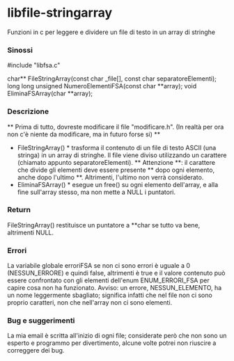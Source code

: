 # libfile-stringarray
Funzioni in c per leggere e dividere un file di testo in un array di stringhe

### Sinossi

\#include "libfsa.c"

char** FileStringArray(const char _file[], const char separatoreElementi);
long long unsigned NumeroElementiFSA(const char **array);
void EliminaFSArray(char **array);

### Descrizione

** Prima di tutto, dovreste modificare il file "modificare.h". (In realtà per ora non c'è niente da modificare, ma in futuro forse si) **
* FileStringArray() * trasforma il contenuto di un file di testo ASCII (una stringa) in un array di stringhe. Il file viene diviso utilizzando un carattere (chiamato appunto separatoreElementi).
** Attenzione **: il carattere che divide gli elementi deve essere presente ** dopo ogni elemento, anche dopo l'ultimo **.
Altrimenti, l'ultimo non verrà considerato.
* EliminaFSArray() * esegue un free() su ogni elemento dell'array, e alla fine sull'array stesso, ma non mette a NULL i puntatori.

### Return

FileStringArray() restituisce un puntatore a **char se tutto va bene, altrimenti NULL.

### Errori

La variabile globale erroriFSA se non ci sono errori è uguale a 0 (NESSUN_ERRORE) e quindi false, altrimenti è true e il valore contenuto può essere confrontato con gli elementi dell'enum ENUM_ERRORI_FSA per capire cosa non ha funzionato.
Avviso: un errore, NESSUN_ELEMENTO, ha un nome leggermente sbagliato; significa infatti che nel file non ci sono proprio caratteri, non che nell'array non ci sono elementi.
 
### Bug e suggerimenti

La mia email è scritta all'inizio di ogni file; considerate però che non sono un esperto e programmo per divertimento, alcune volte potrei non riuscire a correggere dei bug.